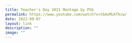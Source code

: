```yaml
---
title: Teacher's Day 2021 Montage by PSG
permalink: https://www.youtube.com/watch?v=tbAxMLKfkcw/
date: 2022-09-07
layout: link
description: ""
image: ""
---
```

